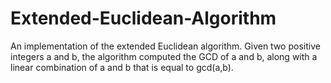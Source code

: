 # Extended-Euclidean-Algorithm
An implementation of the extended Euclidean algorithm. Given two positive integers a and b, the algorithm computed the GCD of a and b, along with a linear combination of a and b that is equal to gcd(a,b).
